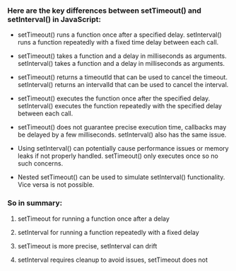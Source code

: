 ### Here are the key differences between setTimeout() and setInterval() in JavaScript:

- setTimeout() runs a function once after a specified delay. setInterval() runs a function repeatedly with a fixed time delay between each call.

- setTimeout() takes a function and a delay in milliseconds as arguments. setInterval() takes a function and a delay in milliseconds as arguments.

- setTimeout() returns a timeoutId that can be used to cancel the timeout. setInterval() returns an intervalId that can be used to cancel the interval.

- setTimeout() executes the function once after the specified delay. setInterval() executes the function repeatedly with the specified delay between each call.

- setTimeout() does not guarantee precise execution time, callbacks may be delayed by a few milliseconds. setInterval() also has the same issue.

- Using setInterval() can potentially cause performance issues or memory leaks if not properly handled. setTimeout() only executes once so no such concerns.

- Nested setTimeout() can be used to simulate setInterval() functionality. Vice versa is not possible.

### So in summary:

1. setTimeout for running a function once after a delay

2. setInterval for running a function repeatedly with a fixed delay

3. setTimeout is more precise, setInterval can drift

4. setInterval requires cleanup to avoid issues, setTimeout does not
